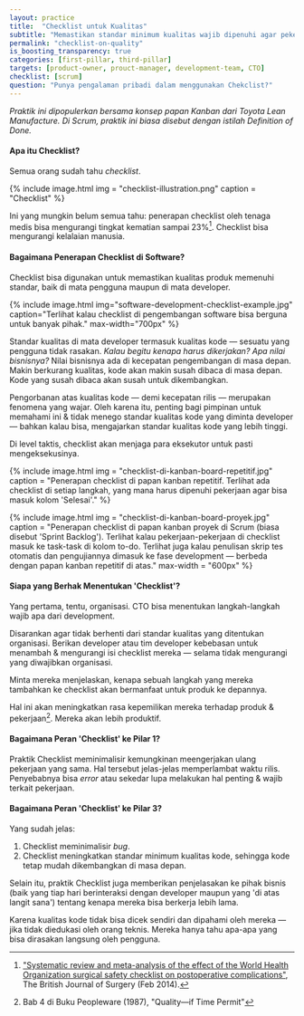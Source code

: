 ```yaml
---
layout: practice
title:  "Checklist untuk Kualitas"
subtitle: "Memastikan standar minimum kualitas wajib dipenuhi agar pekerjaan bisa dibilang selesai, sehingga tidak ada hutang teknis yang harus dibayar di masa depan dan produk jadi tetap bisa mudah dikembangkan."
permalink: "checklist-on-quality"
is_boosting_transparency: true
categories: [first-pillar, third-pillar]
targets: [product-owner, prouct-manager, development-team, CTO]
checklist: [scrum]
question: "Punya pengalaman pribadi dalam menggunakan Chekclist?"
---
```


_Praktik ini dipopulerkan bersama konsep papan Kanban dari Toyota Lean Manufacture. Di Scrum, praktik ini biasa disebut dengan istilah Definition of Done._

#### Apa itu Checklist?

Semua orang sudah tahu _checklist_.

{% include image.html
    img = "checklist-illustration.png"
    caption = "Checklist"
%}

Ini yang mungkin belum semua tahu: penerapan checklist oleh tenaga medis bisa mengurangi tingkat kematian sampai 23%[^checklist-di-medis]. Checklist bisa mengurangi kelalaian manusia.

[^checklist-di-medis]: ["Systematic review and meta-analysis of the effect of the World Health Organization surgical safety checklist on postoperative complications"](https://onlinelibrary.wiley.com/doi/full/10.1002/bjs.9381), The British Journal of Surgery (Feb 2014).

#### Bagaimana Penerapan Checklist di Software?

Checklist bisa digunakan untuk memastikan kualitas produk memenuhi standar, baik di mata pengguna maupun di mata developer.

{% include image.html
    img="software-development-checklist-example.jpg"
    caption="Terlihat kalau checklist di pengembangan software bisa berguna untuk banyak pihak."
    max-width="700px"
%}

Standar kualitas di mata developer termasuk kualitas kode &mdash; sesuatu yang pengguna tidak rasakan. _Kalau begitu kenapa harus dikerjakan? Apa nilai bisnisnya?_ Nilai bisnisnya ada di kecepatan pengembangan di masa depan. Makin berkurang kualitas, kode akan makin susah dibaca di masa depan. Kode yang susah dibaca akan susah untuk dikembangkan.

Pengorbanan atas kualitas kode &mdash; demi kecepatan rilis &mdash; merupakan fenomena yang wajar. Oleh karena itu, penting bagi pimpinan untuk memahami ini & tidak menego standar kualitas kode yang diminta developer &mdash; bahkan kalau bisa, mengajarkan standar kualitas kode yang lebih tinggi.

Di level taktis, checklist akan menjaga para eksekutor untuk pasti mengeksekusinya.

{% include image.html
    img = "checklist-di-kanban-board-repetitif.jpg"
    caption = "Penerapan checklist di papan kanban repetitif. Terlihat ada checklist di setiap langkah, yang mana harus dipenuhi pekerjaan agar bisa masuk kolom 'Selesai'."
%}

{% include image.html
    img = "checklist-di-kanban-board-proyek.jpg"
    caption = "Penerapan checklist di papan kanban proyek di Scrum (biasa disebut 'Sprint Backlog'). Terlihat kalau pekerjaan-pekerjaan di checklist masuk ke task-task di kolom to-do. Terlihat juga kalau penulisan skrip tes otomatis dan pengujiannya dimasuk ke fase development &mdash; berbeda dengan papan kanban repetitif di atas."
    max-width = "600px"
%}

#### Siapa yang Berhak Menentukan 'Checklist'?

Yang pertama, tentu, organisasi. CTO bisa menentukan langkah-langkah wajib apa dari development.

Disarankan agar tidak berhenti dari standar kualitas yang ditentukan organisasi. Berikan developer atau tim developer kebebasan untuk menambah & mengurangi isi checklist mereka &mdash; selama tidak mengurangi yang diwajibkan organisasi.

Minta mereka menjelaskan, kenapa sebuah langkah yang mereka tambahkan ke checklist akan bermanfaat untuk produk ke depannya.

Hal ini akan meningkatkan rasa kepemilikan mereka terhadap produk & pekerjaan[^peopleware]. Mereka akan lebih produktif.

[^peopleware]: Bab 4 di Buku Peopleware (1987), "Quality&mdash;if Time Permit"

#### Bagaimana Peran 'Checklist' ke Pilar 1?

Praktik Checklist meminimalisir kemungkinan meengerjakan ulang pekerjaan yang sama. Hal tersebut jelas-jelas memperlambat waktu rilis. Penyebabnya bisa _error_ atau sekedar lupa melakukan hal penting & wajib terkait pekerjaan.

#### Bagaimana Peran 'Checklist' ke Pilar 3?

Yang sudah jelas:

1. Checklist meminimalisir _bug_.
2. Checklist meningkatkan standar minimum kualitas kode, sehingga kode tetap mudah dikembangkan di masa depan.

Selain itu, praktik Checklist juga memberikan penjelasakan ke pihak bisnis (baik yang tiap hari berinteraksi dengan developer maupun yang 'di atas langit sana') tentang kenapa mereka bisa berkerja lebih lama.

Karena kualitas kode tidak bisa dicek sendiri dan dipahami oleh mereka &mdash; jika tidak diedukasi oleh orang teknis. Mereka hanya tahu apa-apa yang bisa dirasakan langsung oleh pengguna.

